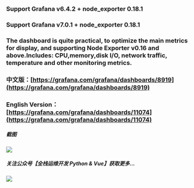 ### Support Grafana v6.4.2 + node_exporter 0.18.1
### Support Grafana v7.0.1 + node_exporter 0.18.1
### The dashboard is quite practical, to optimize the main metrics for display, and supporting Node Exporter v0.16 and above.Includes: CPU,memory,disk I/O, network traffic, temperature and other monitoring metrics.

### 中文版：[https://grafana.com/grafana/dashboards/8919](https://grafana.com/grafana/dashboards/8919)
### English Version：[https://grafana.com/grafana/dashboards/11074](https://grafana.com/grafana/dashboards/11074)

##### 截图
![](https://starsl.cn/static/img/ss.png)
##### 关注公众号【**全栈运维开发 Python & Vue**】获取更多...
![](https://starsl.cn/static/img/qr.png)
